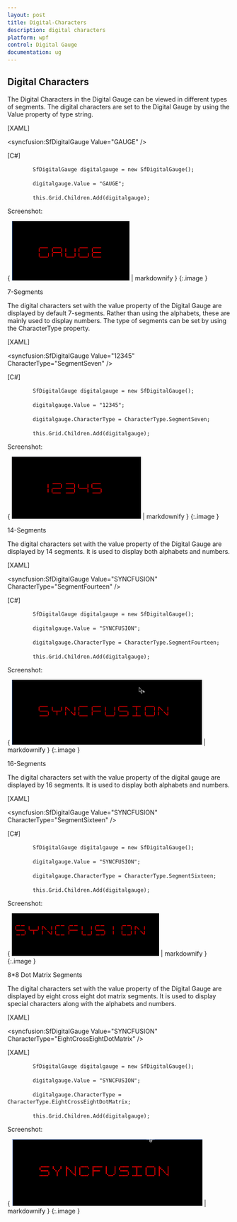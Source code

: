 ```yaml
---
layout: post
title: Digital-Characters
description: digital characters
platform: wpf
control: Digital Gauge 
documentation: ug
---
```


## Digital Characters

The Digital Characters in the Digital Gauge can be viewed in different types of segments. The digital characters are set to the Digital Gauge by using the Value property of type string.



[XAML]

   &lt;syncfusion:SfDigitalGauge Value="GAUGE" /&gt;    



[C#]

            SfDigitalGauge digitalgauge = new SfDigitalGauge();

            digitalgauge.Value = "GAUGE";

            this.Grid.Children.Add(digitalgauge);





Screenshot:

{ ![](Digital-Characters_images/Digital-Characters_img1.png) | markdownify }
{:.image }


7-Segments

The digital characters set with the value property of the Digital Gauge are displayed by default 7-segments. Rather than using the alphabets, these are mainly used to display numbers. The type of segments can be set by using the CharacterType property.



[XAML]

&lt;syncfusion:SfDigitalGauge Value="12345"  CharacterType="SegmentSeven" /&gt;



[C#]

            SfDigitalGauge digitalgauge = new SfDigitalGauge();

            digitalgauge.Value = "12345";

            digitalgauge.CharacterType = CharacterType.SegmentSeven;

            this.Grid.Children.Add(digitalgauge);



Screenshot:



{ ![](Digital-Characters_images/Digital-Characters_img2.png) | markdownify }
{:.image }




14-Segments

The digital characters set with the value property of the Digital Gauge are displayed by 14 segments. It is used to display both alphabets and numbers. 



[XAML]  

&lt;syncfusion:SfDigitalGauge Value="SYNCFUSION" CharacterType="SegmentFourteen" /&gt;



[C#]

            SfDigitalGauge digitalgauge = new SfDigitalGauge();

            digitalgauge.Value = "SYNCFUSION";

            digitalgauge.CharacterType = CharacterType.SegmentFourteen;

            this.Grid.Children.Add(digitalgauge);





Screenshot:



{ ![](Digital-Characters_images/Digital-Characters_img3.png) | markdownify }
{:.image }


16-Segments

The digital characters set with the value property of the digital gauge are displayed by 16 segments. It is used to display both alphabets and numbers. 



[XAML]

  &lt;syncfusion:SfDigitalGauge Value="SYNCFUSION" CharacterType="SegmentSixteen" /&gt; 



[C#]

            SfDigitalGauge digitalgauge = new SfDigitalGauge();

            digitalgauge.Value = "SYNCFUSION";

            digitalgauge.CharacterType = CharacterType.SegmentSixteen;

            this.Grid.Children.Add(digitalgauge);





Screenshot:



{ ![](Digital-Characters_images/Digital-Characters_img4.png) | markdownify }
{:.image }


8*8 Dot Matrix Segments

The digital characters set with the value property of the Digital Gauge are displayed by eight cross eight dot matrix segments. It is used to display special characters along with the alphabets and numbers. 



[XAML]

&lt;syncfusion:SfDigitalGauge Value="SYNCFUSION" CharacterType="EightCrossEightDotMatrix" /&gt;



[XAML]  

            SfDigitalGauge digitalgauge = new SfDigitalGauge();

            digitalgauge.Value = "SYNCFUSION";

            digitalgauge.CharacterType = CharacterType.EightCrossEightDotMatrix;

            this.Grid.Children.Add(digitalgauge);





Screenshot:



{ ![](Digital-Characters_images/Digital-Characters_img5.png) | markdownify }
{:.image }


